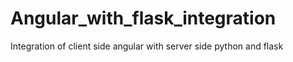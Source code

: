 # Angular_with_flask_integration
Integration of client side angular with server side python and flask
